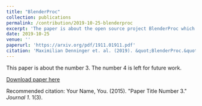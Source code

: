 ```yaml
---
title: "BlenderProc"
collection: publications
permalink: /contribution/2019-10-25-blenderproc
excerpt: 'The paper is about the open source project BlenderProc which can be used to generate very realistic looking synthetic data to training different deep learning models'
date: 2019-10-25
venue: ''
paperurl: 'https://arxiv.org/pdf/1911.01911.pdf'
citation: 'Maximilian Denninger et. al. (2019). &quot;BlenderProc.&quot;.'
---
```

This paper is about the number 3. The number 4 is left for future work.

[Download paper here](http://academicpages.github.io/files/paper3.pdf)

Recommended citation: Your Name, You. (2015). "Paper Title Number 3." <i>Journal 1</i>. 1(3).